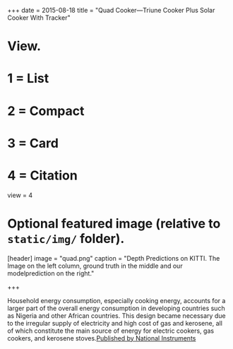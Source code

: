+++
date = 2015-08-18
title = "Quad Cooker—Triune Cooker Plus Solar Cooker With Tracker"

# View.
#   1 = List
#   2 = Compact
#   3 = Card
#   4 = Citation
view = 4

# Optional featured image (relative to `static/img/` folder).
[header]
image = "quad.png"
caption = "Depth Predictions on KITTI. The Image on the left column, ground truth in the middle and our modelprediction on the right."

+++

Household energy consumption, especially cooking energy, accounts for a larger part of the overall energy consumption in developing countries such as Nigeria and other African countries. This design became necessary due to the irregular supply of electricity and high cost of gas and kerosene, all of which constitute the main source of energy for electric cookers, gas cookers, and kerosene stoves.[Published by National Instruments](http://sine.ni.com/cs/app/doc/p/id/cs-16795?nisrc=RSS-solar-en#)